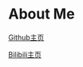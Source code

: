 # About Me

 [Github主页](https://github.com/Hoshinopb)
 
 [Bilibili主页](https://space.bilibili.com/354280246)